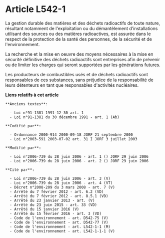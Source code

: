 # Article L542-1

La gestion durable des matières et des déchets radioactifs de toute nature, résultant notamment de l'exploitation ou du
démantèlement d'installations utilisant des sources ou des matières radioactives, est assurée dans le respect de la
protection de la santé des personnes, de la sécurité et de l'environnement.

La recherche et la mise en oeuvre des moyens nécessaires à la mise en sécurité définitive des déchets radioactifs sont
entreprises afin de prévenir ou de limiter les charges qui seront supportées par les générations futures.

Les producteurs de combustibles usés et de déchets radioactifs sont responsables de ces substances, sans préjudice de la
responsabilité de leurs détenteurs en tant que responsables d'activités nucléaires.

**Liens relatifs à cet article**

	**Anciens textes**:

	  - Loi n°91-1381 1991-12-30 art. 1
	  - Loi n°91-1381 du 30 décembre 1991 - art. 1 (Ab)

	**Codifié par**:

	  - Ordonnance 2000-914 2000-09-18 JORF 21 septembre 2000
	  - Loi n°2003-591 2003-07-02 art. 31 I JORF 3 juillet 2003

	**Modifié par**:

	  - Loi n°2006-739 du 28 juin 2006 - art. 1 () JORF 29 juin 2006
	  - Loi n°2006-739 du 28 juin 2006 - art. 2 () JORF 29 juin 2006

	**Cité par**:

	  - Loi n°2006-739 du 28 juin 2006 - art. 3 (V)
	  - Loi n°2006-739 du 28 juin 2006 - art. 4 (VT)
	  - Décret n°2008-209 du 3 mars 2008 - art. 7 (V)
	  - Arrêté du 7 février 2012 - art. 6.2 (VD)
	  - Arrêté du 7 février 2012 - art. 8.5.1 (VD)
	  - Arrêté du 23 janvier 2013 - art. (V)
	  - Arrêté du 23 juin 2015 - art. 33 (VD)
	  - Arrêté du 15 janvier 2016 (V)
	  - Arrêté du 15 février 2016 - art. 3 (VD)
	  - Code de l'environnement - art. D542-75 (V)
	  - Code de l'environnement - art. D542-77 (V)
	  - Code de l'environnement - art. L542-1-1 (M)
	  - Code de l'environnement - art. L542-1-1-1 (V)
